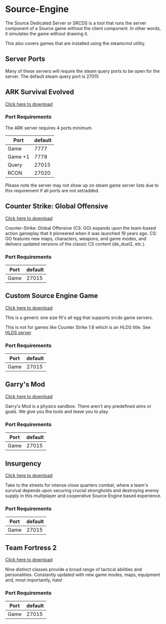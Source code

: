 # Source-Engine

The Source Dedicated Server or SRCDS is a tool that runs the server component of a Source game without the client component. In other words, it simulates the game without drawing it.

This also covers games that are installed using the steamcmd utility.

## Server Ports

Many of these servers will require the steam query ports to be open for the server.
The default steam query port is 27015

## ARK Survival Evolved

[Click here to download](https://raw.githubusercontent.com/pterodactyl/panel/1.0-develop/database/Seeders/eggs/source-engine/egg-ark--survival-evolved.json)

### Port Requirements

The ARK server requires 4 ports minimum.

| Port    | default |
|---------|---------|
| Game    | 7777    |
| Game +1 | 7778    |
| Query   | 27015   |
| RCON    | 27020   |

Please note the server may not show up on steam game server lists due to this requirement if all ports are not set/added.

## Counter Strike: Global Offensive

[Click here to download](https://raw.githubusercontent.com/pterodactyl/panel/1.0-develop/database/Seeders/eggs/source-engine/egg-counter--strike--global-offensive.json)

Counter-Strike: Global Offensive (CS: GO) expands upon the team-based action gameplay that it pioneered when it was launched 19 years ago. CS: GO features new maps, characters, weapons, and game modes, and delivers updated versions of the classic CS content (de_dust2, etc.).

### Port Requirements

|   Port   | default |
|----------|---------|
|   Game   | 27015   |

## Custom Source Engine Game

[Click here to download](https://raw.githubusercontent.com/pterodactyl/panel/1.0-develop/database/Seeders/eggs/source-engine/egg-custom-source-engine-game.json)

This is a generic one size fit's all egg that supports srcds game servers.

This is not for games like Counter Strike 1.6 which is an HLDS title. See [HLDS server](game_eggs/steamcmd_servers/hlds_server)

### Port Requirements

|   Port   | default |
|----------|---------|
|   Game   | 27015   |

## Garry's Mod

[Click here to download](https://raw.githubusercontent.com/pterodactyl/panel/1.0-develop/database/Seeders/eggs/source-engine/egg-garrys-mod.json)

Garry's Mod is a physics sandbox. There aren't any predefined aims or goals. We give you the tools and leave you to play.

### Port Requirements

|   Port   | default |
|----------|---------|
|   Game   | 27015   |

## Insurgency

[Click here to download](https://raw.githubusercontent.com/pterodactyl/panel/1.0-develop/database/Seeders/eggs/source-engine/egg-insurgency.json)

Take to the streets for intense close quarters combat, where a team's survival depends upon securing crucial strongholds and destroying enemy supply in this multiplayer and cooperative Source Engine based experience.

### Port Requirements

|   Port   | default |
|----------|---------|
|   Game   | 27015   |

## Team Fortress 2

[Click here to download](https://raw.githubusercontent.com/pterodactyl/panel/1.0-develop/database/Seeders/eggs/source-engine/egg-team-fortress2.json)

Nine distinct classes provide a broad range of tactical abilities and personalities. Constantly updated with new game modes, maps, equipment and, most importantly, hats!

### Port Requirements

|   Port   | default |
|----------|---------|
|   Game   | 27015   |
